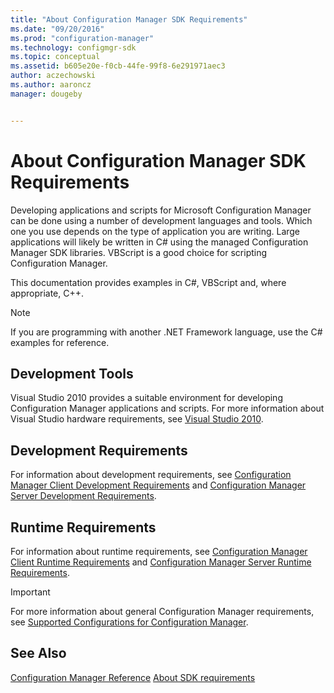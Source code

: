 ```yaml
---
title: "About Configuration Manager SDK Requirements"
ms.date: "09/20/2016"
ms.prod: "configuration-manager"
ms.technology: configmgr-sdk
ms.topic: conceptual
ms.assetid: b605e20e-f0cb-44fe-99f8-6e291971aec3
author: aczechowski
ms.author: aaroncz
manager: dougeby


---
```

# About Configuration Manager SDK Requirements
Developing applications and scripts for Microsoft Configuration Manager can be done using a number of development languages and tools. Which one you use depends on the type of application you are writing. Large applications will likely be written in C# using the managed Configuration Manager SDK libraries. VBScript is a good choice for scripting Configuration Manager.  

 This documentation provides examples in C#, VBScript and, where appropriate, C++.  

> [!NOTE]
>  If you are programming with another .NET Framework language, use the C# examples for reference.  

## Development Tools  
 Visual Studio 2010 provides a suitable environment for developing Configuration Manager applications and scripts. For more information about Visual Studio hardware requirements, see [Visual Studio 2010](https://go.microsoft.com/fwlink/?LinkId=110322).  

## Development Requirements  
 For information about development requirements, see [Configuration Manager Client Development Requirements](../../../develop/core/reqs/client-development-requirements.md) and [Configuration Manager Server Development Requirements](../../../develop/core/reqs/server-development-requirements.md).  

## Runtime Requirements  
 For information about runtime requirements, see [Configuration Manager Client Runtime Requirements](../../../develop/core/reqs/client-runtime-requirements.md) and [Configuration Manager Server Runtime Requirements](../../../develop/core/reqs/server-runtime-requirements.md).  

> [!IMPORTANT]
>  For more information about general Configuration Manager requirements, see [Supported Configurations for Configuration Manager](https://go.microsoft.com/fwlink/p/?LinkId=248211).  

## See Also

[Configuration Manager Reference](../../../develop/reference/configuration-manager-reference.md)
[About SDK requirements](about-configuration-manager-sdk-requirements.md)
